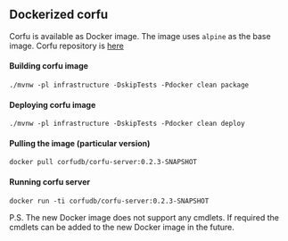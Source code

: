 ## Dockerized corfu

Corfu is available as Docker image. The image uses `alpine` as the base image.
Corfu repository is [here](https://cloud.docker.com/u/corfudb/repository/docker/corfudb/corfu-server)

#### Building corfu image
`./mvnw -pl infrastructure -DskipTests -Pdocker clean package`
 
#### Deploying corfu image
`./mvnw -pl infrastructure -DskipTests -Pdocker clean deploy`

#### Pulling the image (particular version)
`docker pull corfudb/corfu-server:0.2.3-SNAPSHOT`
 
#### Running corfu server
`docker run -ti corfudb/corfu-server:0.2.3-SNAPSHOT`

P.S.
The new Docker image does not support any cmdlets.
If required the cmdlets can be added to the new Docker image in the future.